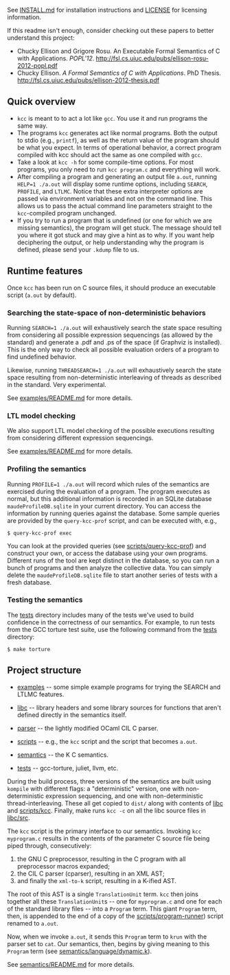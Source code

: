 See [INSTALL.md][] for installation instructions and [LICENSE][] for licensing
information.

If this readme isn't enough, consider checking out these papers to better
understand this project:
- Chucky Ellison and Grigore Rosu. An Executable Formal Semantics of C with 
  Applications. *POPL'12*. 
  <http://fsl.cs.uiuc.edu/pubs/ellison-rosu-2012-popl.pdf>
- Chucky Ellison. *A Formal Semantics of C with Applications*. PhD Thesis.
  <http://fsl.cs.uiuc.edu/pubs/ellison-2012-thesis.pdf>

## Quick overview
- `kcc` is meant to to act a lot like `gcc`. You use it and run programs the
  same way.
- The programs `kcc` generates act like normal programs. Both the output to
  stdio (e.g., `printf`), as well as the return value of the program should be
  what you expect. In terms of operational behavior, a correct program
  compiled with kcc should act the same as one compiled with `gcc`.
- Take a look at `kcc -h` for some compile-time options. For most programs,
  you only need to run `kcc program.c` and everything will work.
- After compiling a program and generating an output file `a.out`, running
  `HELP=1 ./a.out` will display some runtime options, including `SEARCH`,
  `PROFILE`, and `LTLMC`. Notice that these extra interpreter options are
  passed via environment variables and not on the command line. This allows us
  to pass the actual command line parameters straight to the `kcc`-compiled
  program unchanged.
- If you try to run a program that is undefined (or one for which we are
  missing semantics), the program will get stuck. The message should tell you
  where it got stuck and may give a hint as to why. If you want help
  deciphering the output, or help understanding why the program is defined,
  please send your `.kdump` file to us.

## Runtime features

Once `kcc` has been run on C source files, it should produce an executable
script (`a.out` by default).

### Searching the state-space of non-deterministic behaviors

Running `SEARCH=1 ./a.out` will exhaustively search the state space resulting
from considering all possible expression sequencings (as allowed by the
standard) and generate a .pdf and .ps of the space (if Graphviz is installed).
This is the only way to check all possible evaluation orders of a program to
find undefined behavior.

Likewise, running `THREADSEARCH=1 ./a.out` will exhaustively search the state
space resulting from non-deterministic interleaving of threads as described in
the standard. Very experimental.

See [examples/README.md](examples/README.md#search) for more details.

### LTL model checking

We also support LTL model checking of the possible executions resulting from
considering different expression sequencings.

See [examples/README.md](examples/README.md#ltl-model-checking) for more details.

### Profiling the semantics

Running `PROFILE=1 ./a.out` will record which rules of the semantics are
exercised during the evaluation of a program. The program executes as normal,
but this additional information is recorded in an SQLite database
`maudeProfileDB.sqlite` in your current directory. You can access the
information by running queries against the database. Some sample queries are
provided by the `query-kcc-prof` script, and can be executed with, e.g., 
```
$ query-kcc-prof exec
```
You can look at the provided queries (see [scripts/query-kcc-prof][]) and
construct your own, or access the database using your own programs. Different
runs of the tool are kept distinct in the database, so you can run a bunch of
programs and then analyze the collective data. You can simply delete the
`maudeProfileDB.sqlite` file to start another series of tests with a fresh
database.

### Testing the semantics

The [tests][] directory includes many of the tests we've used to build confidence
in the correctness of our semantics. For example, to run tests from the GCC
torture test suite, use the following command from the [tests][] directory:
```
$ make torture
```

## Project structure

- [examples][] -- some simple example programs for trying the SEARCH and LTLMC
  features.

- [libc][] -- library headers and some library sources for functions that aren't
  defined directly in the semantics itself.

- [parser][] -- the lightly modified OCaml CIL C parser.

- [scripts][] -- e.g., the `kcc` script and the script that becomes `a.out`.

- [semantics][] -- the K C semantics.

- [tests][] -- gcc-torture, juliet, llvm, etc.

During the build process, three versions of the semantics are built using
`kompile` with different flags: a "deterministic" version, one with
non-deterministic expression sequencing, and one with non-deterministic
thread-interleaving. These all get copied to `dist/` along with contents of
[libc][] and [scripts/kcc][]. Finally, make runs `kcc -c` on all the libc
source files in [libc/src][].

The `kcc` script is the primary interface to our semantics. Invoking `kcc
myprogram.c` results in the contents of the parameter C source file being piped
through, consecutively:

1. the GNU C preprocessor, resulting in the C program with all preprocessor
   macros expanded;
2. the CIL C parser (cparser), resulting in an XML AST;
3. and finally the `xml-to-k` script, resulting in a K-ified AST.

The root of this AST is a single `TranslationUnit` term. `kcc` then joins
together all these `TranslationUnit`s -- one for `myprogram.c` and one for each
of the standard library files -- into a `Program` term. This giant `Program`
term, then, is appended to the end of a copy of the [scripts/program-runner][])
script renamed to `a.out`.

Now, when we invoke `a.out`, it sends this `Program` term to `krun` with the
parser set to `cat`. Our semantics, then, begins by giving meaning to this
`Program` term (see [semantics/language/dynamic.k][]).

See [semantics/README.md][] for more details.

[semantics/README.md]: semantics/README.md
[semantics/language/dynamic.k]: semantics/language/dynamic.k
[scripts/kcc]: scripts/kcc
[scripts/program-runner]: scripts/program-runner
[scripts/query-kcc-prof]: scripts/query-kcc-prof
[examples]: examples
[libc]: libc
[libc/src]: libc/src
[parser]: parser
[scripts]: scripts
[semantics]: semantics
[tests]: tests
[INSTALL.md]: INSTALL.md
[LICENSE]: LICENSE
